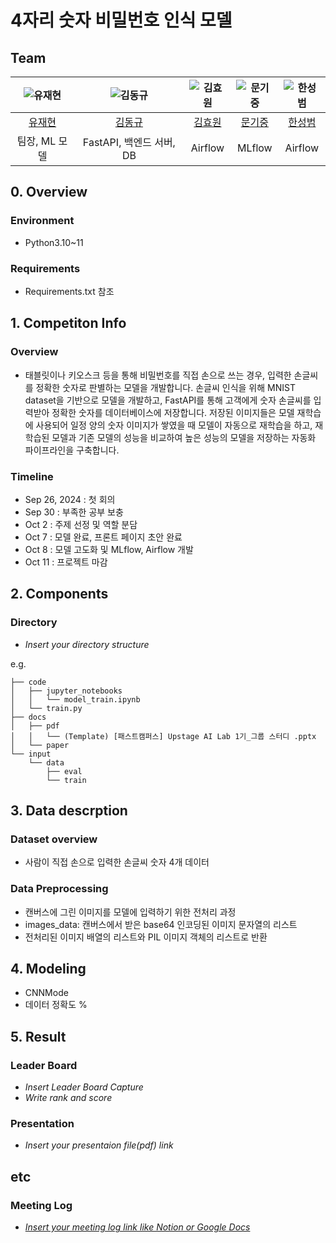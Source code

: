 # 4자리 숫자 비밀번호 인식 모델
## Team

| ![유재현](https://avatars.githubusercontent.com/u/156163982?v=4) | ![김동규](https://avatars.githubusercontent.com/u/156163982?v=4) | ![김효원](https://avatars.githubusercontent.com/u/156163982?v=4) | ![문기중](https://avatars.githubusercontent.com/u/156163982?v=4) | ![한성범](https://avatars.githubusercontent.com/u/156163982?v=4) |
| :--------------------------------------------------------------: | :--------------------------------------------------------------: | :--------------------------------------------------------------: | :--------------------------------------------------------------: | :--------------------------------------------------------------: |
|            [유재현](https://github.com/hyeon3730)             |            [김동규](https://github.com/Lumiere001)             |            [김효원](https://github.com/hannakhw)             |            [문기중](https://github.com/provismoon)             |            [한성범](https://github.com/winterbeom)             |
|                            팀장, ML 모델                             |                            FastAPI, 백엔드 서버, DB                             |                            Airflow                             |                            MLflow                             |                            Airflow                             |

## 0. Overview
### Environment
- Python3.10~11
  

### Requirements
- Requirements.txt 참조

## 1. Competiton Info

### Overview

- 태블릿이나 키오스크 등을 통해 비밀번호를 직접 손으로 쓰는 경우, 입력한 손글씨를 정확한 숫자로 판별하는 모델을 개발합니다. 손글씨 인식을 위해 MNIST dataset을 기반으로 모델을 개발하고, FastAPI를 통해 고객에게 숫자 손글씨를 입력받아 정확한 숫자를 데이터베이스에 저장합니다. 저장된 이미지들은 모델 재학습에 사용되어 일정 양의 숫자 이미지가 쌓였을 때 모델이 자동으로 재학습을 하고, 재학습된 모델과 기존 모델의 성능을 비교하여 높은 성능의 모델을 저장하는 자동화 파이프라인을 구축합니다.

### Timeline

- Sep 26, 2024 : 첫 회의
- Sep 30 : 부족한 공부 보충 
- Oct 2 : 주제 선정 및 역할 분담
- Oct 7 : 모델 완료, 프론트 페이지 초안 완료
- Oct 8 : 모델 고도화 및 MLflow, Airflow 개발
- Oct 11 : 프로젝트 마감


## 2. Components

### Directory

- _Insert your directory structure_

e.g.
```
├── code
│   ├── jupyter_notebooks
│   │   └── model_train.ipynb
│   └── train.py
├── docs
│   ├── pdf
│   │   └── (Template) [패스트캠퍼스] Upstage AI Lab 1기_그룹 스터디 .pptx
│   └── paper
└── input
    └── data
        ├── eval
        └── train
```

## 3. Data descrption

### Dataset overview

- 사람이 직접 손으로 입력한 손글씨 숫자 4개 데이터

### Data Preprocessing

- 캔버스에 그린 이미지를 모델에 입력하기 위한 전처리 과정
- images_data: 캔버스에서 받은 base64 인코딩된 이미지 문자열의 리스트
- 전처리된 이미지 배열의 리스트와 PIL 이미지 객체의 리스트로 반환

## 4. Modeling

- CNNMode
- 데이터 정확도 %


## 5. Result

### Leader Board

- _Insert Leader Board Capture_
- _Write rank and score_

### Presentation

- _Insert your presentaion file(pdf) link_

## etc

### Meeting Log

- [_Insert your meeting log link like Notion or Google Docs_](https://www.notion.so/4-558866cebfc14b4f87864a9f4cc46c84)


